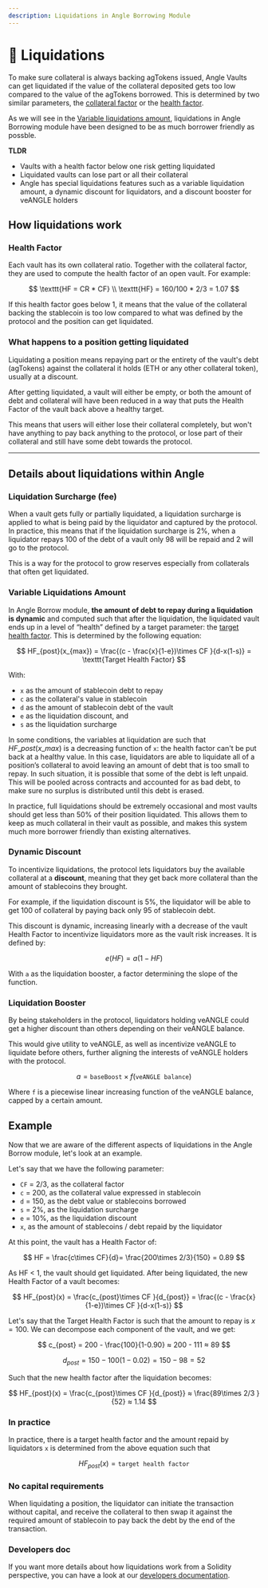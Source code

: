 ```yaml
---
description: Liquidations in Angle Borrowing Module
---
```


# 🎳 Liquidations

To make sure collateral is always backing agTokens issued, Angle Vaults can get liquidated if the value of the collateral deposited gets too low compared to the value of the agTokens borrowed. This is determined by two similar parameters, the [collateral factor](glossary.md) or the [health factor](glossary.md).

As we will see in the [Variable liquidations amount](liquidations.md#variable-liquidations-amount), liquidations in Angle Borrowing module have been designed to be as much borrower friendly as possble.

**TLDR**

* Vaults with a health factor below one risk getting liquidated
* Liquidated vaults can lose part or all their collateral
* Angle has special liquidations features such as a variable liquidation amount, a dynamic discount for liquidators, and a discount booster for veANGLE holders

## How liquidations work

### Health Factor

Each vault has its own collateral ratio. Together with the collateral factor, they are used to compute the health factor of an open vault. For example:

$$
\texttt{HF = CR * CF} \\ \texttt{HF} = 160/100 * 2/3 = 1.07
$$

If this health factor goes below 1, it means that the value of the collateral backing the stablecoin is too low compared to what was defined by the protocol and the position can get liquidated.

### What happens to a position getting liquidated

Liquidating a position means repaying part or the entirety of the vault's debt (agTokens) against the collateral it holds (ETH or any other collateral token), usually at a discount.

After getting liquidated, a vault will either be empty, or both the amount of debt and collateral will have been reduced in a way that puts the Health Factor of the vault back above a healthy target.

This means that users will either lose their collateral completely, but won't have anything to pay back anything to the protocol, or lose part of their collateral and still have some debt towards the protocol.

***

## Details about liquidations within Angle

### Liquidation Surcharge (fee)

When a vault gets fully or partially liquidated, a liquidation surcharge is applied to what is being paid by the liquidator and captured by the protocol. In practice, this means that if the liquidation surcharge is 2%, when a liquidator repays 100 of the debt of a vault only 98 will be repaid and 2 will go to the protocol.

This is a way for the protocol to grow reserves especially from collaterals that often get liquidated.

### Variable Liquidations Amount

In Angle Borrow module, **the amount of debt to repay during a liquidation is dynamic** and computed such that after the liquidation, the liquidated vault ends up in a level of “health” defined by a target parameter: the [target health factor](glossary.md). This is determined by the following equation:

$$
HF_{post}(x_{max}) = \frac{(c - \frac{x}{1-e})\times CF }{d-x(1-s)} = \texttt{Target Health Factor}
$$

With:

* `x` as the amount of stablecoin debt to repay
* `c` as the collateral's value in stablecoin
* `d` as the amount of stablecoin debt of the vault
* `e` as the liquidation discount, and
* `s` as the liquidation surcharge

In some conditions, the variables at liquidation are such that $HF\_{post}(x\_{max})$ is a decreasing function of `x`: the health factor can't be put back at a healthy value. In this case, liquidators are able to liquidate all of a position’s collateral to avoid leaving an amount of debt that is too small to repay. In such situation, it is possible that some of the debt is left unpaid. This will be pooled across contracts and accounted for as bad debt, to make sure no surplus is distributed until this debt is erased.

In practice, full liquidations should be extremely occasional and most vaults should get less than 50% of their position liquidated. This allows them to keep as much collateral in their vault as possible, and makes this system much more borrower friendly than existing alternatives.

### Dynamic Discount

To incentivize liquidations, the protocol lets liquidators buy the available collateral at a **discount**, meaning that they get back more collateral than the amount of stablecoins they brought.

For example, if the liquidation discount is 5%, the liquidator will be able to get 100 of collateral by paying back only 95 of stablecoin debt.

This discount is dynamic, increasing linearly with a decrease of the vault Health Factor to incentivize liquidators more as the vault risk increases. It is defined by:

$$
e(HF) = a(1-HF)
$$

With `a` as the liquidation booster, a factor determining the slope of the function.

### Liquidation Booster

By being stakeholders in the protocol, liquidators holding veANGLE could get a higher discount than others depending on their veANGLE balance.

This would give utility to veANGLE, as well as incentivize veANGLE to liquidate before others, further aligning the interests of veANGLE holders with the protocol.

$$
a = \texttt{baseBoost} \times f(\texttt{veANGLE balance})
$$

Where `f` is a piecewise linear increasing function of the veANGLE balance, capped by a certain amount.

## Example

Now that we are aware of the different aspects of liquidations in the Angle Borrow module, let's look at an example.

Let's say that we have the following parameter:

* `CF` = 2/3, as the collateral factor
* `c` = 200, as the collateral value expressed in stablecoin
* `d` = 150, as the debt value or stablecoins borrowed
* `s` = 2%, as the liquidation surcharge
* `e` = 10%, as the liquidation discount
* `x`, as the amount of stablecoins / debt repaid by the liquidator

At this point, the vault has a Health Factor of:

$$
HF = \frac{c\times CF}{d}= \frac{200\times 2/3}{150} = 0.89
$$

As HF < 1, the vault should get liquidated. After being liquidated, the new Health Factor of a vault becomes:

$$
HF_{post}(x) = \frac{c_{post}\times CF }{d_{post}} = \frac{(c - \frac{x}{1-e})\times CF }{d-x(1-s)}
$$

Let's say that the Target Health Factor is such that the amount to repay is $x = 100$. We can decompose each component of the vault, and we get:

$$
c_{post} = 200 - \frac{100}{1-0.90} ≈ 200 - 111 ≈ 89
$$

$$
d_{post} = 150 - 100(1-0.02) = 150 - 98 = 52
$$

Such that the new health factor after the liquidation becomes:

$$
HF_{post}(x) = \frac{c_{post}\times CF }{d_{post}} ≈ \frac{89\times 2/3 }{52} ≈ 1.14
$$

### In practice

In practice, there is a target health factor and the amount repaid by liquidators `x` is determined from the above equation such that

$$
HF_{post}(x) = \texttt{target health factor}
$$

### No capital requirements

When liquidating a position, the liquidator can initiate the transaction without capital, and receive the collateral to then swap it against the required amount of stablecoin to pay back the debt by the end of the transaction.

### Developers doc

If you want more details about how liquidations work from a Solidity perspective, you can have a look at our [developers documentation](https://developers.angle.money/overview/guides/liquidations-borrowing).
